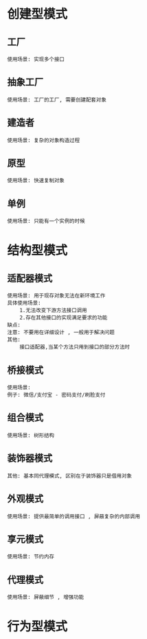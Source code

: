 # 创建型模式

## 工厂
    使用场景: 实现多个接口
## 抽象工厂
    使用场景: 工厂的工厂, 需要创建配套对象
## 建造者
    使用场景: 复杂的对象构造过程
## 原型 
    使用场景: 快速复制对象
## 单例
    使用场景: 只能有一个实例的时候

# 结构型模式

## 适配器模式
    使用场景: 用于现存对象无法在新环境工作
    具体使用场景: 
        1.无法改变下游方法接口调用
        2.存在其他接口的实现满足要求的功能
    缺点: 
    注意: 不要用在详细设计 , 一般用于解决问题
    其他: 
        接口适配器,当某个方法只用到接口的部分方法时

## 桥接模式
    使用场景: 
    例子: 微信/支付宝 - 密码支付/刷脸支付

## 组合模式
    使用场景: 树形结构

## 装饰器模式
    其他: 基本同代理模式, 区别在于装饰器只是借用对象

## 外观模式
    使用场景: 提供最简单的调用接口 , 屏蔽复杂的内部调用

## 享元模式
    使用场景: 节约内存

## 代理模式
    使用场景: 屏蔽细节 , 增强功能

# 行为型模式



